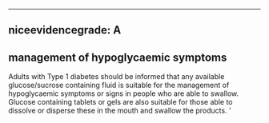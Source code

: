
---
niceevidencegrade: A
---

## management of hypoglycaemic symptoms
Adults with Type 1 diabetes should be informed that any available glucose/sucrose containing fluid is suitable for the management of hypoglycaemic symptoms or signs in people who are able to swallow. Glucose containing tablets or gels are also suitable for those able to dissolve or disperse these in the mouth and swallow the products. 
'

